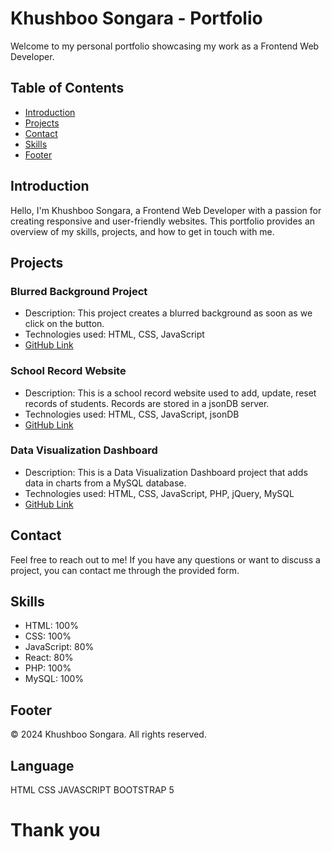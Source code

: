 # Khushboo Songara - Portfolio

Welcome to my personal portfolio showcasing my work as a Frontend Web Developer.

## Table of Contents
- [Introduction](#introduction)
- [Projects](#projects)
- [Contact](#contact)
- [Skills](#skills)
- [Footer](#footer)

## Introduction

Hello, I'm Khushboo Songara, a Frontend Web Developer with a passion for creating responsive and user-friendly websites. This portfolio provides an overview of my skills, projects, and how to get in touch with me.

## Projects

### Blurred Background Project
- Description: This project creates a blurred background as soon as we click on the button.
- Technologies used: HTML, CSS, JavaScript
- [GitHub Link](https://github.com/adminkhush/personal-project/blob/main/blurred-background-popup/style.css)

### School Record Website
- Description: This is a school record website used to add, update, reset records of students. Records are stored in a jsonDB server.
- Technologies used: HTML, CSS, JavaScript, jsonDB
- [GitHub Link](https://github.com/adminkhush/assignment-Json)

### Data Visualization Dashboard
- Description: This is a Data Visualization Dashboard project that adds data in charts from a MySQL database.
- Technologies used: HTML, CSS, JavaScript, PHP, jQuery, MySQL
- [GitHub Link](https://github.com/adminkhush/php-project)

## Contact

Feel free to reach out to me! If you have any questions or want to discuss a project, you can contact me through the provided form.

## Skills

- HTML: 100%
- CSS: 100%
- JavaScript: 80%
- React: 80%
- PHP: 100%
- MySQL: 100%

## Footer

&copy; 2024 Khushboo Songara. All rights reserved.

## Language
HTML
CSS
JAVASCRIPT
BOOTSTRAP 5

# Thank you